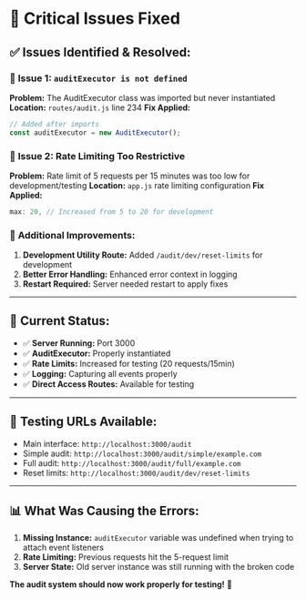 # 🔧 **Critical Issues Fixed**

## ✅ **Issues Identified & Resolved:**

### 🐛 **Issue 1: `auditExecutor is not defined`**

**Problem:** The AuditExecutor class was imported but never instantiated
**Location:** `routes/audit.js` line 234
**Fix Applied:**

```javascript
// Added after imports
const auditExecutor = new AuditExecutor();
```

### 🐛 **Issue 2: Rate Limiting Too Restrictive**

**Problem:** Rate limit of 5 requests per 15 minutes was too low for development/testing
**Location:** `app.js` rate limiting configuration
**Fix Applied:**

```javascript
max: 20, // Increased from 5 to 20 for development
```

### 🔧 **Additional Improvements:**

1. **Development Utility Route:** Added `/audit/dev/reset-limits` for development
2. **Better Error Handling:** Enhanced error context in logging
3. **Restart Required:** Server needed restart to apply fixes

---

## 🚀 **Current Status:**

- ✅ **Server Running:** Port 3000
- ✅ **AuditExecutor:** Properly instantiated
- ✅ **Rate Limits:** Increased for testing (20 requests/15min)
- ✅ **Logging:** Capturing all events properly
- ✅ **Direct Access Routes:** Available for testing

---

## 🧪 **Testing URLs Available:**

- Main interface: `http://localhost:3000/audit`
- Simple audit: `http://localhost:3000/audit/simple/example.com`
- Full audit: `http://localhost:3000/audit/full/example.com`
- Reset limits: `http://localhost:3000/audit/dev/reset-limits`

---

## 📊 **What Was Causing the Errors:**

1. **Missing Instance:** `auditExecutor` variable was undefined when trying to attach event listeners
2. **Rate Limiting:** Previous requests hit the 5-request limit
3. **Server State:** Old server instance was still running with the broken code

**The audit system should now work properly for testing!** 🎉
